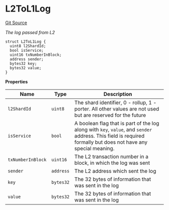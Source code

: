 # L2ToL1Log
[Git Source](https://github.com/matter-labs/zksync-contracts/blob/c6e73735b89a4b474234f6471e326125c9069f15/contracts/system-contracts/interfaces/IL1Messenger.sol)

*The log passed from L2*


```solidity
struct L2ToL1Log {
  uint8 l2ShardId;
  bool isService;
  uint16 txNumberInBlock;
  address sender;
  bytes32 key;
  bytes32 value;
}
```

**Properties**

|Name|Type|Description|
|----|----|-----------|
|`l2ShardId`|`uint8`|The shard identifier, 0 - rollup, 1 - porter. All other values are not used but are reserved for the future|
|`isService`|`bool`|A boolean flag that is part of the log along with `key`, `value`, and `sender` address. This field is required formally but does not have any special meaning.|
|`txNumberInBlock`|`uint16`|The L2 transaction number in a block, in which the log was sent|
|`sender`|`address`|The L2 address which sent the log|
|`key`|`bytes32`|The 32 bytes of information that was sent in the log|
|`value`|`bytes32`|The 32 bytes of information that was sent in the log|

